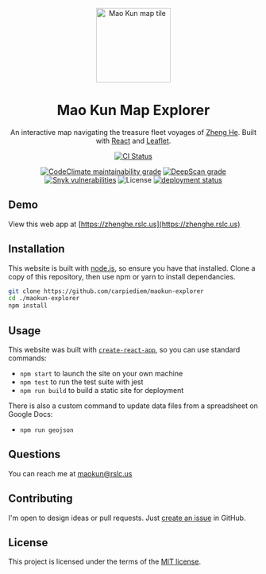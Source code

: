 <p align="center">
  <a href="https://zhenghe.rslc.us/" rel="noopener" target="_blank"><img width="150" src="https://barbierilow.faculty.history.ucsb.edu/Research/ZhengHeMapZoomify/ZhengHe/TileGroup0/6-51-0.jpg" alt="Mao Kun map tile"></a></p>
</p>

<h1 align="center">Mao Kun Map Explorer</h1>

<div align="center">

An interactive map navigating the treasure fleet voyages of [Zheng He](https://en.wikipedia.org/wiki/Zheng_He). Built with [React](https://reactjs.org/) and [Leaflet](https://leafletjs.com/).

[![CI Status](https://img.shields.io/github/workflow/status/carpiediem/maokun-explorer/Node%20CI)](https://github.com/carpiediem/maokun-explorer/actions?query=workflow%3A%22Node+CI%22)
<!-- [![codecov](https://codecov.io/gh/carpiediem/maokun-explorer/branch/main/graph/badge.svg)](https://codecov.io/gh/carpiediem/maokun-explorer) -->
[![CodeClimate maintainability grade](https://img.shields.io/codeclimate/maintainability/carpiediem/maokun-explorer)](https://codeclimate.com/github/carpiediem/maokun-explorer)
[![DeepScan grade](https://deepscan.io/api/teams/10561/projects/14301/branches/262892/badge/grade.svg)](https://deepscan.io/dashboard/#view=project&tid=10561&pid=14301&bid=262892)
[![Snyk vulnerabilities](https://snyk.io/test/github/carpiediem/maokun-explorer/badge.svg)](https://app.snyk.io/org/carpiediem/project/3c7090c8-ef35-4c70-8d3b-027cefd37f31)
![License](https://img.shields.io/github/license/carpiediem/maokun-explorer)
[![deployment status](https://img.shields.io/website?label=zhenghe.rslc.us&url=https%3A%2F%2Fzhenghe.rslc.us)](https://zhenghe.rslc.us)

</div>

## Demo

View this web app at [https://zhenghe.rslc.us](https://zhenghe.rslc.us)

## Installation

This website is built with [node.js](https://nodejs.org/), so ensure you have that installed. Clone a copy of this repository, then use npm or yarn to install dependancies.

```sh
git clone https://github.com/carpiediem/maokun-explorer
cd ./maokun-explorer
npm install
```

## Usage

This website was built with [`create-react-app`](https://reactjs.org/docs/create-a-new-react-app.html), so you can use standard commands:

- `npm start` to launch the site on your own machine
- `npm test` to run the test suite with jest
- `npm run build` to build a static site for deployment

There is also a custom command to update data files from a spreadsheet on Google Docs:

- `npm run geojson`

## Questions

You can reach me at maokun@rslc.us

## Contributing

I'm open to design ideas or pull requests. Just [create an issue](https://github.com/carpiediem/maokun-explorer/issues) in GitHub.


## License

This project is licensed under the terms of the
[MIT license](/LICENSE).
